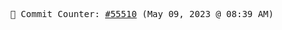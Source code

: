 <p align="center">
    <samp>
        📮 Commit Counter: <a href="https://github.com/Javascript-void0/Javascript-void0/commits/main">#55510</a> (May 09, 2023 @ 08:39 AM)
    </samp>
</p>